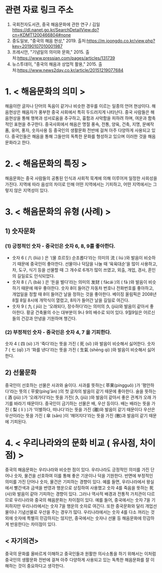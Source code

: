 # 관련 자료 링크 주소
1. 국회전자도서관, 중국 해음문화에 관한 연구 / 김일 
 https://dl.nanet.go.kr/SearchDetailView.do?cn=KDMT1200466804#none
2.	중도일보, "중국의 해음 현상," 2019.
출처:https://m.joongdo.co.kr/view.php?key=20190107010001987
3.	프레시안, "기념일의 의미와 문화," 2015.
출처:https://www.pressian.com/pages/articles/131739
4.	뉴스투데이, "중국의 해음과 상업적 활용," 2015.
출처:https://www.news2day.co.kr/article/20151219077684
# 1. < 해음문화의 의미 >
해음이란 글자나 단어의 독음이 같거나 비슷한 경우를 이르는 일종의 언어 현상이다.   해음현상은 해음자가 풍부한 중국 사회에서 특히 두드러지게 나타난다.   중국 사람들은 해음현상을 통해 행복과 성서로움을 추구하고, 흉함과 사악함을 피하려 하며, 여운과 함축적인 표현을 추구한다.    중국사회에서 해음은 명절 풍속, 전통, 양육, 건축, 지명, 문예작품, 유머, 풍자, 숫자사용 등 중국인의 생활문화 전반에 걸쳐 아주 다양하게 사용되고 있다.    중국인들은 해음을 통해 그들만의 독특한 문화를 형성하고 있으며 이러한 것을 해음문화라고 한다. 

# 2. < 해음문화의 특징 >
해음문화는 중국 사람들의 공통된 인식과 사회적 묵계에 의해 이루어져 일정한 사회성을 가진다.  지역에 따라 음성의 차이로 인해 어떤 지역에서는 기피하고, 어떤 지역에서는 그렇지 않은 지역성이 있다.

# 3. < 해음문화의 유형 (사례) >
## 1) 숫자문화
### (1) 긍정적인 숫자 -  중국인은 숫자 6, 8, 9를 좋아한다.
- 숫자 6 ( 六 (liù) ) 은 ‘(물 흐르듯) 순조롭다‘라는 의미의 流 ( liú )와 발음이 비슷하기 때문에 중국인이 좋아한다.
선물이나 덕담을 나눌 때 ‘육육대순’을 많이 사용하고, 차, 도구, 식기 등을 선물할 때 그 개수로 6개가 많이 쓰였고, 외출, 개업, 경사, 혼인의 길일로도 인식되었다.
- 숫자 8 ( 八 (bā) ) 은 ‘돈을 벌다’라는 의미의  发财 ( fācái )의 ( fā )와 발음이 비슷하기 때문에 매우 좋아한다.
숫자 8이 들어간 자동차 번호나 전화번호를 좋아하고, 개업일을 정할 때 8이 들어간 날을 정하는 것을 좋아한다.
베이징 올림픽은 2008년 8월 8일 8시에 개막식이 열렸고, 8자가 들어간 날을 길일로 여긴다.
- 숫자 9 ( 九 ( jiǔ) 는 ‘오래되다, 장수하다’라는 의미의 久 (jiǔ)와 발음이 같아서 좋아한다. 
황궁 건축물의 수는 대부분이 9나 9의 배수로 되어 있다.  9월9일은 어르신들의 건강과 안녕을 기원하며 챙긴다. 
### (2) 부정적인 숫자 - 중국인은 숫자 4, 7 을 기피한다.
숫자 4 ( 四 (sì) )가 ‘죽다’라는 뜻을 가진 ( 死 (sǐ) )와 발음이 비슷해서 싫어한다.
숫자 7 ( 七 (qī) )가 ‘화를 낸다’라는 뜻을 가진 ( 生氣 (shēng qì) )와 발음이 비슷해서 싫어한다.

## 2) 선물문화
중국인이 선호하는 선물은 사과와 술이다. 
사과를 뜻하는( 苹果(píngguǒ) )가 ’평안하다’라는 뜻의 ( 平安(píng'ān) )의 첫 글자의 발음이 같기 때문에 좋아한다.
술을 뜻하는( 酒 (jiǔ) )가 ‘오래가다’라는 뜻을 가진( 久 (jiǔ) )와 발음이 같아서 좋은 관계가 오래 가기를 바라기 때문이다.
중국인이 금기하는 선물은 배, 우산 등이다.
배는 배라는 뜻을 가진 ( 梨 ( lí ) )가 ‘이별하다, 떠나다’라는 뜻을 가진 (離)와 발음이 같기 때문이다
우산은 우산이라는 뜻을 가진 ( 傘 (sǎn) )이 ‘헤어지다’라는 뜻을 가진 (散)과 발음이 같기 때문에 기피된다. 

# 4. < 우리나라와의 문화 비교 ( 유사점, 차이점) >
중국의 해음문화는 우리나라와 비슷한 점이 있다.
우리나라도 긍정적인 의미를 가진 단어나 숫자, 물건을 선호하여 이를 통해 좋은 기운이나 덕을 기원한다.
반면에 부정적인 의미를 가진 단어나 숫자, 물건은 기피하는 경향이 있다.  예를 들면, 우리나라에서 왕실에서 빨간색과 금색을 번영과 행운으로 상징하여 사용했고 숫자 4를 죽음을 뜻하는 死(사)와 발음이 같아 기피하는 경향이 있다. 
그러나 역사적 배경과 전통적 가치관이 다르므로 우리나라와 중국의 해음문화는 차이점이 있다.
예를 들어, 중국에서는 숫자 7을 기피하지만 우리나라에서는 숫자 7을 행운의 숫자로 여긴다. 또한 중국문화와 달리 개업선물이나 기념선물로 우산을 주는 경우가 많다.
우리나라에서는 숫자 4를 다소 꺼리는 것 외에 숫자에 특별히 민감하지는 않지만, 중국에서는 숫자나 선물 등 해음문화에 민감하게 반응한다는 차이점이 있다.


## < 자기의견>
중국의 문화를 올바르게 이해하고 중국인들과 원활한 의사소통을 하기 위해서는 이처럼 중국인의 생활문화 전반에 걸쳐 아주 다양하게 사용되고 있는 독특한 해음문화를 잘 이해하는 것이 중요하다고 생각한다. 

